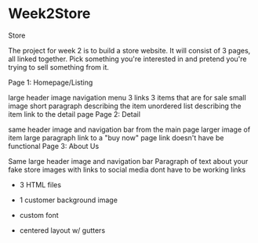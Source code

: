 # Week2Store

Store

The project for week 2 is to build a store website. It will consist of 3 pages, all linked together. Pick something you're interested in and pretend you're trying to sell something from it.

 

Page 1: Homepage/Listing

large header image
navigation menu
3 links 
3 items that are for sale
small image
short paragraph describing the item
unordered list describing the item
link to the detail page
Page 2: Detail

same header image and navigation bar from the main page
larger image of item
large paragraph
link to a "buy now" page
link doesn't have be functional
Page 3: About Us

Same large header image and navigation bar
Paragraph of text about your fake store
images with links to social media
dont have to be working links
 

- 3 HTML files

- 1 customer background image

- custom font

- centered layout w/ gutters

